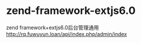 # zend-framework-extjs6.0
zend framework+extjs6.0后台管理通用
http://rq.fuwuyun.loan/api/index.php/admin/index